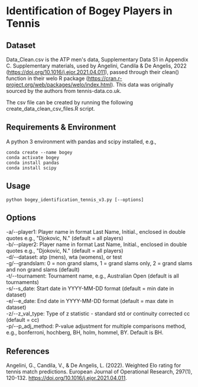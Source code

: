 # Identification of Bogey Players in Tennis

## Dataset
Data_Clean.csv is the ATP men's data, Supplementary Data S1 in Appendix C. Supplementary materials, used by Angelini, Candila & De Angelis, 2022 (https://doi.org/10.1016/j.ejor.2021.04.011), passed through their clean() function in their welo R package (https://cran.r-project.org/web/packages/welo/index.html). This data was originally sourced by the authors from tennis-data.co.uk.

The csv file can be created by running the following create_data_clean_csv_files.R script.

## Requirements & Environment
A python 3 environment with pandas and scipy installed, e.g.,
```
conda create --name bogey
conda activate bogey
conda install pandas
conda install scipy
```

## Usage
```
python bogey_identification_tennis_v3.py [--options]
```
## Options
-a/--player1: Player name in format Last Name, Initial., enclosed in double quotes e.g., "Djokovic, N." (default = all players)\
-b/--player2: Player name in format Last Name, Initial., enclosed in double quotes e.g., "Djokovic, N." (default = all players)\
-d/--dataset: atp (mens), wta (womens), or test\
-g/--grandslam: 0 = non grand slams, 1 = grand slams only, 2 = grand slams and non grand slams (default)\
-t/--tournament: Tournament name, e.g., Australian Open (default is all tournaments)\
-s/--s_date: Start date in YYYY-MM-DD format (default = min date in dataset)\
-e/--e_date: End date in YYYY-MM-DD format (default = max date in dataset)\
-z/--z_val_type: Type of z statistic - standard std or continuity corrected cc (default = cc)\
-p/--p_adj_method: P-value adjustment for multiple comparisons method, e.g., bonferroni, hochberg, BH, holm, hommel, BY. Default is BH.

## References
Angelini, G., Candila, V., & De Angelis, L. (2022). Weighted Elo rating for tennis match predictions. European Journal of Operational Research, 297(1), 120-132. https://doi.org/10.1016/j.ejor.2021.04.011.
